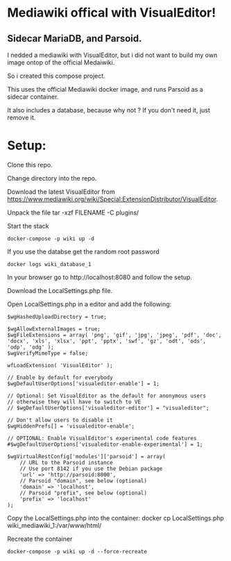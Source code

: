 # Mediawiki offical with VisualEditor! 
## Sidecar MariaDB, and Parsoid.

I nedded a mediawiki with VisualEditor, but i did not want to build my own image ontop of the official Medaiwiki.

So i created this compose project.

This uses the official Mediawiki docker image, and runs Parsoid as a sidecar container. 

It also includes a database, because why not ? If you don't need it, just remove it.

# Setup:

Clone this repo.

Change directory into the repo.

Download the latest VisualEditor from https://www.mediawiki.org/wiki/Special:ExtensionDistributor/VisualEditor.

Unpack the file tar -xzf FILENAME -C plugins/

Start the stack
```
docker-compose -p wiki up -d 
```
If you use the databse get the random root password
```
docker logs wiki_database_1
```

In your browser go to http://localhost:8080 and follow the setup.

Download the LocalSettings.php file.

Open LocalSettings.php in a editor and add the following:
```
$wgHashedUploadDirectory = true;

$wgAllowExternalImages = true;
$wgFileExtensions = array( 'png', 'gif', 'jpg', 'jpeg', 'pdf', 'doc', 'docx', 'xls', 'xlsx', 'ppt', 'pptx', 'swf', 'gz', 'odt', 'ods', 'odp', 'odg' );
$wgVerifyMimeType = false;

wfLoadExtension( 'VisualEditor' );

// Enable by default for everybody
$wgDefaultUserOptions['visualeditor-enable'] = 1;

// Optional: Set VisualEditor as the default for anonymous users
// otherwise they will have to switch to VE
// $wgDefaultUserOptions['visualeditor-editor'] = "visualeditor";

// Don't allow users to disable it
$wgHiddenPrefs[] = 'visualeditor-enable';

// OPTIONAL: Enable VisualEditor's experimental code features
#$wgDefaultUserOptions['visualeditor-enable-experimental'] = 1;

$wgVirtualRestConfig['modules']['parsoid'] = array(
    // URL to the Parsoid instance
    // Use port 8142 if you use the Debian package
    'url' => 'http://parsoid:8000',
    // Parsoid "domain", see below (optional)
    'domain' => 'localhost',
    // Parsoid "prefix", see below (optional)
    'prefix' => 'localhost'
);
```
Copy the LocalSettings.php into the container: docker cp LocalSettings.php wiki_mediawiki_1:/var/www/html/

Recreate the container
```
docker-compose -p wiki up -d --force-recreate
```
